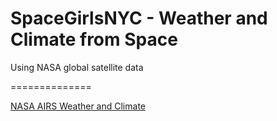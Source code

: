 # SpaceGirlsNYC - Weather and Climate from Space
Using NASA global satellite data

==============

[NASA AIRS Weather and Climate](https://airs.jpl.nasa.gov/)
